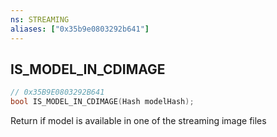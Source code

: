 ```yaml
---
ns: STREAMING
aliases: ["0x35b9e0803292b641"]
---
```

## IS_MODEL_IN_CDIMAGE

```c
// 0x35B9E0803292B641
bool IS_MODEL_IN_CDIMAGE(Hash modelHash);
```

Return if model is available in one of the streaming image files

